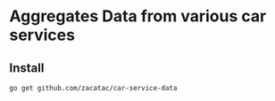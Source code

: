 # Aggregates Data from various car services #

## Install  ##

```
go get github.com/zacatac/car-service-data
```

